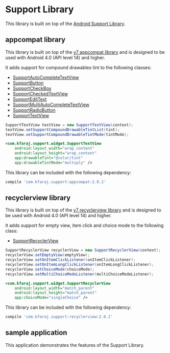 Support Library
===============

This library is built on top of the [Android Support Library](https://developer.android.com/topic/libraries/support-library/index.html).

appcompat library
-----------------

This library is built on top of the [v7 appcompat library](https://developer.android.com/topic/libraries/support-library/packages.html#v7-appcompat) and is designed to be used with Android 4.0 (API level 14) and higher.

It adds support for compound drawables tint to the following classes:
- [SupportAutoCompleteTextView](appcompat/src/main/java/com/kfaraj/support/widget/SupportAutoCompleteTextView.java)
- [SupportButton](appcompat/src/main/java/com/kfaraj/support/widget/SupportButton.java)
- [SupportCheckBox](appcompat/src/main/java/com/kfaraj/support/widget/SupportCheckBox.java)
- [SupportCheckedTextView](appcompat/src/main/java/com/kfaraj/support/widget/SupportCheckedTextView.java)
- [SupportEditText](appcompat/src/main/java/com/kfaraj/support/widget/SupportEditText.java)
- [SupportMultiAutoCompleteTextView](appcompat/src/main/java/com/kfaraj/support/widget/SupportMultiAutoCompleteTextView.java)
- [SupportRadioButton](appcompat/src/main/java/com/kfaraj/support/widget/SupportRadioButton.java)
- [SupportTextView](appcompat/src/main/java/com/kfaraj/support/widget/SupportTextView.java)

```java
SupportTextView textView = new SupportTextView(context);
textView.setSupportCompoundDrawableTintList(tint);
textView.setSupportCompoundDrawableTintMode(tintMode);
```

```xml
<com.kfaraj.support.widget.SupportTextView
    android:layout_width="wrap_content"
    android:layout_height="wrap_content"
    app:drawableTint="@color/tint"
    app:drawableTintMode="multiply" />
```

This library can be included with the following dependency:
```groovy
compile 'com.kfaraj.support:appcompat:2.0.2'
```

recyclerview library
--------------------

This library is built on top of the [v7 recyclerview library](https://developer.android.com/topic/libraries/support-library/packages.html#v7-recyclerview) and is designed to be used with Android 4.0 (API level 14) and higher.

It adds support for empty view, item click and choice mode to the following class:
- [SupportRecyclerView](recyclerview/src/main/java/com/kfaraj/support/widget/SupportRecyclerView.java)

```java
SupportRecyclerView recyclerView = new SupportRecyclerView(context);
recyclerView.setEmptyView(emptyView);
recyclerView.setOnItemClickListener(onItemClickListener);
recyclerView.setOnItemLongClickListener(onItemLongClickListener);
recyclerView.setChoiceMode(choiceMode);
recyclerView.setMultiChoiceModeListener(multiChoiceModeListener);
```

```xml
<com.kfaraj.support.widget.SupportRecyclerView
    android:layout_width="match_parent"
    android:layout_height="match_parent"
    app:choiceMode="singleChoice" />
```

This library can be included with the following dependency:
```groovy
compile 'com.kfaraj.support:recyclerview:2.0.2'
```

sample application
------------------

This application demonstrates the features of the Support Library.
